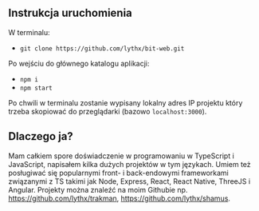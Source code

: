 ## Instrukcja uruchomienia
W terminalu:
- `git clone https://github.com/lythx/bit-web.git`

Po wejściu do głównego katalogu aplikacji:
- `npm i`
- `npm start`   

Po chwili w terminalu zostanie wypisany lokalny adres IP projektu który trzeba skopiować do przeglądarki (bazowo `localhost:3000`).

## Dlaczego ja?
Mam całkiem spore doświadczenie w programowaniu w TypeScript i JavaScript, napisałem kilka dużych projektów w tym językach. Umiem też posługiwać się popularnymi front- i back-endowymi frameworkami związanymi z TS takimi jak Node, Express, React, React Native, ThreeJS i Angular. Projekty można znaleźć na moim Githubie np. https://github.com/lythx/trakman, https://github.com/lythx/shamus.
